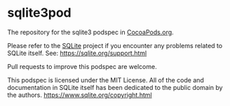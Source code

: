 sqlite3pod
==========

The repository for the sqlite3 podspec in [CocoaPods.org](http://cocoapods.org).

Please refer to the [SQLite](https://www.sqlite.org) project if you encounter any problems related to SQLite itself. See: https://sqlite.org/support.html

Pull requests to improve this podspec are welcome.

This podspec is licensed under the MIT License.
All of the code and documentation in SQLite itself has been dedicated to the public domain by the authors.
https://www.sqlite.org/copyright.html

